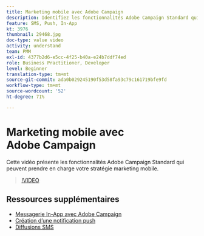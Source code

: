 ```yaml
---
title: Marketing mobile avec Adobe Campaign
description: Identifiez les fonctionnalités Adobe Campaign Standard qui peuvent prendre en charge votre stratégie de marketing mobile.
feature: SMS, Push, In-App
kt: 3976
thumbnail: 29468.jpg
doc-type: value video
activity: understand
team: PMM
exl-id: 4377b2d6-e5cc-4f25-b40a-e24b7ddf74ed
role: Business Practitioner, Developer
level: Beginner
translation-type: tm+mt
source-git-commit: ada0b029245190f53d58fa93c79c161719bfe9fd
workflow-type: tm+mt
source-wordcount: '52'
ht-degree: 71%

---
```


# Marketing mobile avec Adobe Campaign

Cette vidéo présente les fonctionnalités Adobe Campaign Standard qui peuvent prendre en charge votre stratégie marketing mobile.

>[!VIDEO](https://video.tv.adobe.com/v/29468?quality=12)

## Ressources supplémentaires

* [Messagerie In-App avec Adobe Campaign](/help/communication-channels/mobile/in-app/in-app-message-overview.md)
* [Création d’une notification push](/help/communication-channels/mobile/push-notifications/creating-a-push-notification.md)
* [Diffusions SMS](/help/communication-channels/mobile/sms/sms-delivery.md)
